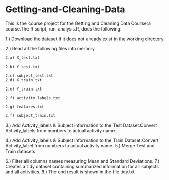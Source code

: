 # Getting-and-Cleaning-Data

This is the course project for the Getting and Cleaning Data Coursera course.The R script, run_analysis.R, does the following:


1.) Download the dataset  if it does not already exist in the working directory

2.) Read all the following files into memory.

    2.a) X_test.txt

    2.b) Y_test.txt
  
    2.c) subject_test.txt
    2.d) X_train.txt
 
    2.e) Y_train.txt
  
    2.f) activity_labels.txt
   
    2.g) features.txt
  
    2.f) subject_train.txt
 
3.) Add Activity_labels & Subject information to the Test Dataset.Convert Activity_labels from numbers to actual activity name.

4.) Add Activity_labels & Subject information to the Train Dataset.Convert Activity_label from numbers to actual activity name.
5.) Merge Test and Train datasets

6.) Filter all columns names measuring Mean and Standard Deviations.
7.) Creates a  tidy dataset containing summarized information for all subjects and all activities.
8.) The end result is shown in the file tidy.txt
